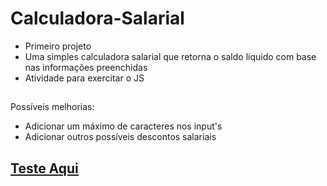 # Calculadora-Salarial

 - Primeiro projeto 
 - Uma simples calculadora salarial que retorna o saldo líquido com base nas informações preenchidas
 - Atividade para exercitar o JS
##

Possíveis melhorias:

 - Adicionar um máximo de caracteres nos input's
 - Adicionar outros possíveis descontos salariais

<h2> <a href="https://kingkarpa.github.io/Treino_Calculadora-Salarial.js/">Teste Aqui</a> </h2>
